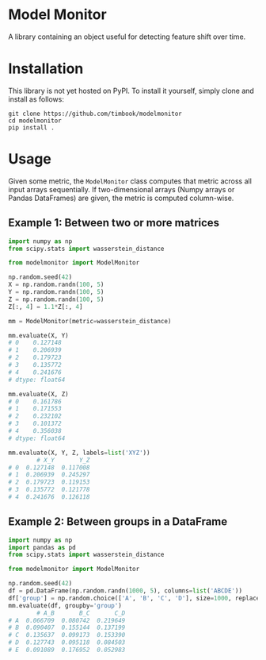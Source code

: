 # Model Monitor
A library containing an object useful for detecting feature shift over time.  
# Installation
This library is not yet hosted on PyPI. To install it yourself, simply clone and install as follows:

```
git clone https://github.com/timbook/modelmonitor
cd modelmonitor
pip install .
```

# Usage
Given some metric, the `ModelMonitor` class computes that metric across all input arrays sequentially. If two-dimensional arrays (Numpy arrays or Pandas DataFrames) are given, the metric is computed column-wise.

## Example 1: Between two or more matrices
```python
import numpy as np
from scipy.stats import wasserstein_distance

from modelmonitor import ModelMonitor

np.random.seed(42)
X = np.random.randn(100, 5)
Y = np.random.randn(100, 5)
Z = np.random.randn(100, 5)
Z[:, 4] = 1.1*Z[:, 4]

mm = ModelMonitor(metric=wasserstein_distance)

mm.evaluate(X, Y)
# 0    0.127148
# 1    0.206939
# 2    0.179723
# 3    0.135772
# 4    0.241676
# dtype: float64

mm.evaluate(X, Z)
# 0    0.161786
# 1    0.171553
# 2    0.232102
# 3    0.101372
# 4    0.356038
# dtype: float64

mm.evaluate(X, Y, Z, labels=list('XYZ'))
        # X_Y       Y_Z
# 0  0.127148  0.117008
# 1  0.206939  0.245297
# 2  0.179723  0.119153
# 3  0.135772  0.121778
# 4  0.241676  0.126118
```

## Example 2: Between groups in a DataFrame
```python
import numpy as np
import pandas as pd
from scipy.stats import wasserstein_distance

from modelmonitor import ModelMonitor

np.random.seed(42)
df = pd.DataFrame(np.random.randn(1000, 5), columns=list('ABCDE'))
df['group'] = np.random.choice(['A', 'B', 'C', 'D'], size=1000, replace=True)
mm.evaluate(df, groupby='group')
        # A_B       B_C       C_D
# A  0.066709  0.080742  0.219649
# B  0.090407  0.155144  0.137199
# C  0.135637  0.099173  0.153390
# D  0.127743  0.095118  0.084503
# E  0.091089  0.176952  0.052983
```

